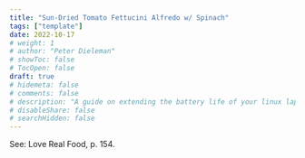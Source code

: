 ```yaml
---
title: "Sun-Dried Tomato Fettucini Alfredo w/ Spinach"
tags: ["template"]
date: 2022-10-17
# weight: 1
# author: "Peter Dieleman"
# showToc: false
# TocOpen: false
draft: true
# hidemeta: false
# comments: false
# description: "A guide on extending the battery life of your linux laptop"
# disableShare: false
# searchHidden: false
---
```


See: Love Real Food, p. 154.